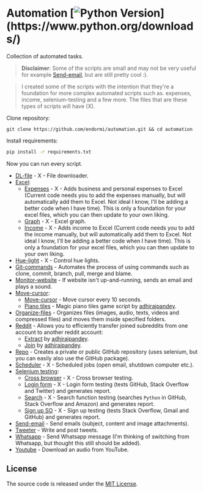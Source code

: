 # Automation [![Python Version](https://img.shields.io/badge/python-3.6.1-brightgreen.svg?)](https://www.python.org/downloads/)

Collection of automated tasks.

> **Disclaimer**: Some of the scripts are small and may not be very useful for example [Send-email](https://github.com/endormi/automation/blob/master/send-email/email.py), but are still pretty cool :).

> I created some of the scripts with the intention that they're a foundation for more complex automated scripts such as. expenses, income, selenium-testing and a few more. The files that are these types of scripts will have (X).

Clone repository:

```
git clone https://github.com/endormi/automation.git && cd automation
```

Install requirements:

```sh
pip install -r requirements.txt
```

Now you can run every script.

- [DL-file](https://github.com/endormi/automation/blob/master/dl-file/dl.py) - X - File downloader.
- [Excel](https://github.com/endormi/automation/blob/master/excel):
  - [Expenses](https://github.com/endormi/automation/blob/master/excel/expenses.py) - X - Adds business and personal expenses to Excel (Current code needs you to add the expenses manually, but will automatically add them to Excel. Not ideal I know, I'll be adding a better code when I have time). This is only a foundation for your excel files, which you can then update to your own liking.
  - [Graph](https://github.com/endormi/automation/blob/master/excel/graphs.py) - X - Excel graph.
  - [Income](https://github.com/endormi/automation/blob/master/excel/income.py) - X - Adds income to Excel (Current code needs you to add the income manually, but will automatically add them to Excel. Not ideal I know, I'll be adding a better code when I have time). This is only a foundation for your excel files, which you can then update to your own liking.
- [Hue-light](https://github.com/endormi/automation/blob/master/hue-light/control.py) - X - Control hue lights.
- [Git-commands](https://github.com/endormi/automation/blob/master/git-commands/commands.py) - Automates the process of using commands such as clone, commit, branch, pull, merge and blame.
- [Monitor-website](https://github.com/endormi/automation/blob/master/monitor-website/web.py) - If website isn't up-and-running, sends an email and plays a sound.
- [Move-cursor](https://github.com/endormi/automation/blob/master/move-cursor):
  - [Move-cursor](https://github.com/endormi/automation/blob/master/move-cursor/cursor.py) - Move cursor every 10 seconds.
  - [Piano tiles](https://github.com/endormi/automation/blob/master/move-cursor/piano_tiles_bot.py) - Magic piano tiles game script by [adhirajpandey](https://github.com/adhirajpandey).
- [Organize-files](https://github.com/endormi/automation/blob/master/organize-files/organizer.py) - Organizes files (images, audio, texts, videos and compressed files) and moves them inside specified folders.
- [Reddit](https://github.com/endormi/automation/blob/master/reddit) - Allows you to efficiently transfer joined subreddits from one account to another reddit account:
  - [Extract](https://github.com/endormi/automation/blob/master/reddit/extract.py) by [adhirajpandey](https://github.com/adhirajpandey).
  - [Join](https://github.com/endormi/automation/blob/master/reddit/join.py) by [adhirajpandey](https://github.com/adhirajpandey).
- [Repo](https://github.com/endormi/automation/tree/master/repo) - Creates a private or public GitHub repository (uses selenium, but you can easily also use the GitHub package).
- [Scheduler](https://github.com/endormi/automation/tree/master/scheduler/scheduler.py) - X - Scheduled jobs (open email, shutdown computer etc.).
- [Selenium testing](https://github.com/endormi/automation/tree/master/selenium-testing):
  - [Cross browser](https://github.com/endormi/automation/blob/master/selenium-testing/cross-browser.py) - X - Cross browser testing.
  - [Login form](https://github.com/endormi/automation/blob/master/selenium-testing/login-form.py) - X - Login form testing (tests GitHub, Stack Overflow and Twitter) and generates report.
  - [Search](https://github.com/endormi/automation/blob/master/selenium-testing/search.py) - X - Search function testing (searches `Python` in GitHub, Stack Overflow and Amazon) and generates report.
  - [Sign up SO](https://github.com/endormi/automation/blob/master/selenium-testing/sign-up-so.py) - X - Sign up testing (tests Stack Overflow, Gmail and GitHub) and generates report.
- [Send-email](https://github.com/endormi/automation/blob/master/send-email/email.py) - Send emails (subject, content and image attachments).
- [Tweeter](https://github.com/endormi/automation/blob/master/tweeter) - Write and post tweets.
- [Whatsapp](https://github.com/endormi/automation/blob/master/whatsapp/msg.py) - Send Whatsapp message (I'm thinking of switching from Whatsapp, but thought this still should be added).
- [Youtube](https://github.com/endormi/automation/blob/master/youtube/dl.py) - Download an audio from YouTube.

## License

The source code is released under the [MIT License](https://github.com/endormi/automation/blob/master/LICENSE).
